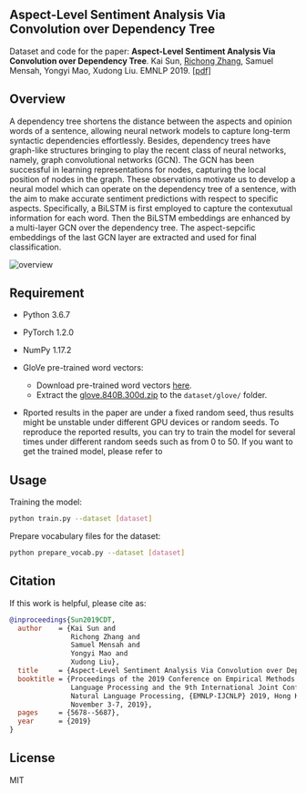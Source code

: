 ## Aspect-Level Sentiment Analysis Via Convolution over Dependency Tree

Dataset and code for the paper: **Aspect-Level Sentiment Analysis Via Convolution over Dependency Tree**. Kai Sun, [Richong Zhang](http://act.buaa.edu.cn/zhangrc/), Samuel Mensah, Yongyi Mao, Xudong Liu. EMNLP 2019. [[pdf]](graph_convolutional_networks_for_sentiment_analysis_.pdf)

## Overview

A dependency tree shortens the distance between the aspects and opinion words of a sentence, allowing neural network models to capture long-term syntactic dependencies effortlessly. Besides, dependency trees have graph-like structures bringing to play the recent class of neural networks, namely, graph convolutional networks (GCN). The GCN has been successful in learning representations for nodes, capturing the local position of nodes in the graph. These observations motivate us to develop a neural model which can operate on the dependency tree of a sentence, with the aim to make accurate sentiment predictions with respect to specific aspects. Specifically, a BiLSTM is first employed to capture the contexutual information for each word. Then the BiLSTM embeddings are enhanced by a multi-layer GCN over the dependency tree. The aspect-sepcific embeddings of the last GCN layer are extracted and used for final classification.

![overview](model_framework.png)

## Requirement

- Python 3.6.7
- PyTorch 1.2.0
- NumPy 1.17.2
- GloVe pre-trained word vectors:
  - Download pre-trained word vectors [here](https://github.com/stanfordnlp/GloVe#download-pre-trained-word-vectors).
  - Extract the [glove.840B.300d.zip](http://nlp.stanford.edu/data/wordvecs/glove.840B.300d.zip) to the `dataset/glove/` folder.

- Rported results in the paper are under a fixed random seed, thus results might be unstable under different GPU devices or random seeds. To reproduce the reported results, you can try to train the model for several times under different random seeds such as from 0 to 50. If you want to get the trained model, please refer to  

## Usage

Training the model:

```bash
python train.py --dataset [dataset]
```

Prepare vocabulary files for the dataset:

```bash
python prepare_vocab.py --dataset [dataset]
```

## Citation

If this work is helpful, please cite as:

```bibtex
@inproceedings{Sun2019CDT,
  author    = {Kai Sun and
               Richong Zhang and
               Samuel Mensah and
               Yongyi Mao and
               Xudong Liu},
  title     = {Aspect-Level Sentiment Analysis Via Convolution over Dependency Tree},
  booktitle = {Proceedings of the 2019 Conference on Empirical Methods in Natural
               Language Processing and the 9th International Joint Conference on
               Natural Language Processing, {EMNLP-IJCNLP} 2019, Hong Kong, China,
               November 3-7, 2019},
  pages     = {5678--5687},
  year      = {2019}
}
```

## License

MIT
